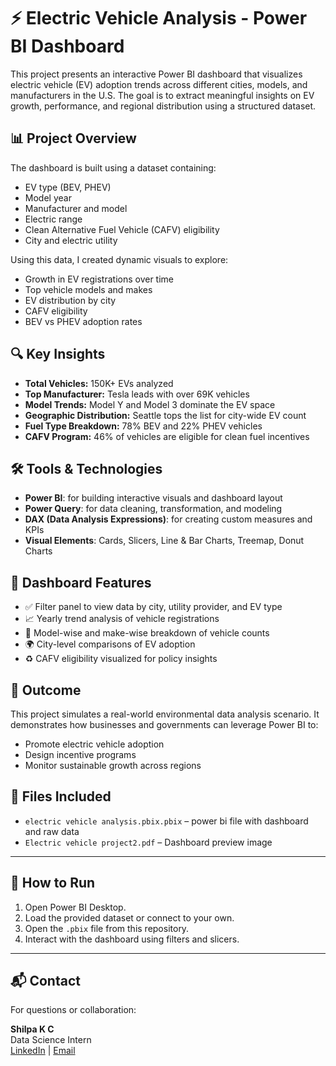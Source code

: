 # ⚡ Electric Vehicle Analysis - Power BI Dashboard

This project presents an interactive Power BI dashboard that visualizes electric vehicle (EV) adoption trends across different cities, models, and manufacturers in the U.S. The goal is to extract meaningful insights on EV growth, performance, and regional distribution using a structured dataset.

## 📊 Project Overview

The dashboard is built using a dataset containing:
- EV type (BEV, PHEV)
- Model year
- Manufacturer and model
- Electric range
- Clean Alternative Fuel Vehicle (CAFV) eligibility
- City and electric utility

Using this data, I created dynamic visuals to explore:
- Growth in EV registrations over time
- Top vehicle models and makes
- EV distribution by city
- CAFV eligibility
- BEV vs PHEV adoption rates

## 🔍 Key Insights

- **Total Vehicles:** 150K+ EVs analyzed
- **Top Manufacturer:** Tesla leads with over 69K vehicles
- **Model Trends:** Model Y and Model 3 dominate the EV space
- **Geographic Distribution:** Seattle tops the list for city-wide EV count
- **Fuel Type Breakdown:** 78% BEV and 22% PHEV vehicles
- **CAFV Program:** 46% of vehicles are eligible for clean fuel incentives

## 🛠 Tools & Technologies

- **Power BI**: for building interactive visuals and dashboard layout
- **Power Query**: for data cleaning, transformation, and modeling
- **DAX (Data Analysis Expressions)**: for creating custom measures and KPIs
- **Visual Elements**: Cards, Slicers, Line & Bar Charts, Treemap, Donut Charts

## 📂 Dashboard Features

- ✅ Filter panel to view data by city, utility provider, and EV type
- 📈 Yearly trend analysis of vehicle registrations
- 🔎 Model-wise and make-wise breakdown of vehicle counts
- 🌍 City-level comparisons of EV adoption
- ♻️ CAFV eligibility visualized for policy insights

## 📌 Outcome

This project simulates a real-world environmental data analysis scenario. It demonstrates how businesses and governments can leverage Power BI to:
- Promote electric vehicle adoption
- Design incentive programs
- Monitor sustainable growth across regions

## 📁 Files Included
- `electric vehicle analysis.pbix.pbix` – power bi file with dashboard and raw data
- `Electric vehicle project2.pdf` – Dashboard preview image
---

## 📂 How to Run

1. Open Power BI Desktop.
2. Load the provided dataset or connect to your own.
3. Open the `.pbix` file from this repository.
4. Interact with the dashboard using filters and slicers.

---

## 📬 Contact

For questions or collaboration:

**Shilpa K C**  
Data Science Intern  
[LinkedIn](https://www.linkedin.com/in/shilpa-kc) | [Email](shilpakcc@gmail.com)
